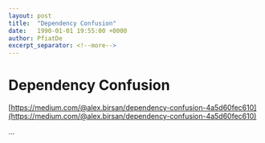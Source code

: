 ```yaml
---
layout: post
title:  "Dependency Confusion"
date:   1990-01-01 19:55:00 +0000
author: PfiatDe
excerpt_separator: <!--more-->
---
```


# Dependency Confusion

[https://medium.com/@alex.birsan/dependency-confusion-4a5d60fec610](https://medium.com/@alex.birsan/dependency-confusion-4a5d60fec610)

...
<!--more-->
